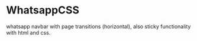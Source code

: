 # WhatsappCSS
whatsapp navbar with page transitions (horizontal), also sticky functionality with html and css. 
